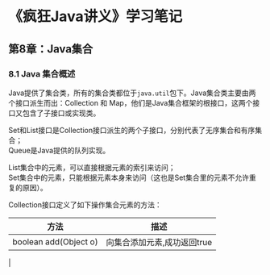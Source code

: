 《疯狂Java讲义》学习笔记
=====================================

## 第8章：Java集合


### 8.1 Java 集合概述

  Java提供了集合类，所有的集合类都位于`java.util`包下。Java集合类主要由两个接口派生而出：Collection 和 
Map，他们是Java集合框架的根接口，这两个接口又包含了子接口或实现类。

Set和List接口是Collection接口派生的两个子接口，分别代表了无序集合和有序集合；  
Queue是Java提供的队列实现。

List集合中的元素，可以直接根据元素的索引来访问；     
Set集合中的元素，只能根据元素本身来访问（这也是Set集合里的元素不允许重复的原因）。  

Collection接口定义了如下操作集合元素的方法：   

| 方法		 |				描述      |
|------------|------------------------|
|boolean add(Object o) | 向集合添加元素,成功返回true|
|
